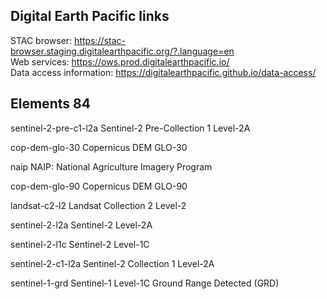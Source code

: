 ## Digital Earth Pacific links

STAC browser: https://stac-browser.staging.digitalearthpacific.org/?.language=en   
Web services: https://ows.prod.digitalearthpacific.io/  
Data access information: https://digitalearthpacific.github.io/data-access/


## Elements 84

sentinel-2-pre-c1-l2a	Sentinel-2 Pre-Collection 1 Level-2A  

cop-dem-glo-30	Copernicus DEM GLO-30  

naip	NAIP: National Agriculture Imagery Program  

cop-dem-glo-90	Copernicus DEM GLO-90  

landsat-c2-l2	Landsat Collection 2 Level-2  

sentinel-2-l2a	Sentinel-2 Level-2A  

sentinel-2-l1c	Sentinel-2 Level-1C  

sentinel-2-c1-l2a	Sentinel-2 Collection 1 Level-2A  

sentinel-1-grd	Sentinel-1 Level-1C Ground Range Detected (GRD)
